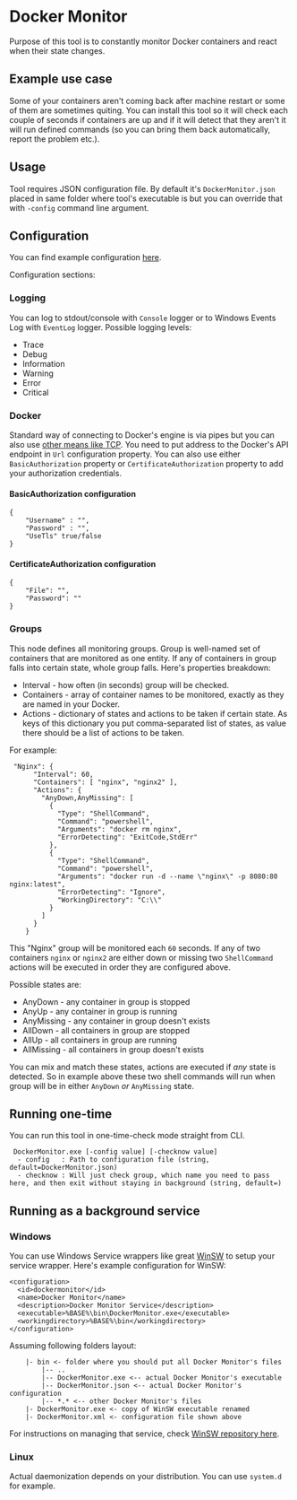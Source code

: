 # Docker Monitor
Purpose of this tool is to constantly monitor Docker containers and react when their state changes.

## Example use case
Some of your containers aren't coming back after machine restart or some of them are sometimes quiting. You can install this tool so it will check each couple of seconds if containers are up and if it will detect that they aren't it will run defined commands (so you can bring them back automatically, report the problem etc.).

## Usage
Tool requires JSON configuration file. By default it's `DockerMonitor.json` placed in same folder where tool's executable is but you can override that with `-config` command line argument.

## Configuration
You can find example configuration [here](https://github.com/EvilVir/DockerMonitor/blob/master/Docker%20Monitor/Config.example.json).

Configuration sections:

### Logging
You can log to stdout/console with `Console` logger or to Windows Events Log with `EventLog` logger. Possible logging levels:

* Trace
* Debug
* Information
* Warning
* Error
* Critical

### Docker
Standard way of connecting to Docker's engine is via pipes but you can also use [other means like TCP](https://docs.docker.com/engine/reference/commandline/dockerd/). You need to put address to the Docker's API endpoint in `Url` configuration property. You can also use either `BasicAuthorization` property or `CertificateAuthorization` property to add your authorization credentials.

#### BasicAuthorization configuration
```
{
    "Username" : "",
    "Password" : "",
    "UseTls" true/false
}
```

#### CertificateAuthorization configuration
```
{
    "File": "",
    "Password": ""
}
```

### Groups
This node defines all monitoring groups. Group is well-named set of containers that are monitored as one entity. If any of containers in group falls into certain state, whole group falls. Here's properties breakdown:

* Interval - how often (in seconds) group will be checked.
* Containers - array of container names to be monitored, exactly as they are named in your Docker.
* Actions - dictionary of states and actions to be taken if certain state. As keys of this dictionary you put comma-separated list of states, as value there should be a list of actions to be taken.

For example:

```
 "Nginx": {
      "Interval": 60,
      "Containers": [ "nginx", "nginx2" ],
      "Actions": {
        "AnyDown,AnyMissing": [
          {
            "Type": "ShellCommand",
            "Command": "powershell",
            "Arguments": "docker rm nginx",
            "ErrorDetecting": "ExitCode,StdErr"
          },
          {
            "Type": "ShellCommand",
            "Command": "powershell",
            "Arguments": "docker run -d --name \"nginx\" -p 8080:80 nginx:latest",
            "ErrorDetecting": "Ignore",
            "WorkingDirectory": "C:\\"
          }
        ]
      }
    }
```

This "Nginx" group will be monitored each `60` seconds. If any of two containers `nginx` or `nginx2` are either down or missing two `ShellCommand` actions will be executed in order they are configured above.

Possible states are:

* AnyDown - any container in group is stopped
* AnyUp - any container in group is running
* AnyMissing - any container in group doesn't exists
* AllDown - all containers in group are stopped
* AllUp - all containers in group are running
* AllMissing - all containers in group doesn't exists

You can mix and match these states, actions are executed if _any_ state is detected. So in example above these two shell commands will run when group will be in either `AnyDown` _or_ `AnyMissing` state.

## Running one-time
You can run this tool in one-time-check mode straight from CLI.

```
 DockerMonitor.exe [-config value] [-checknow value]
  - config   : Path to configuration file (string, default=DockerMonitor.json)
  - checknow : Will just check group, which name you need to pass here, and then exit without staying in background (string, default=)
```

## Running as a background service

### Windows
You can use Windows Service wrappers like great [WinSW](https://github.com/kohsuke/winsw) to setup your service wrapper. Here's example configuration for WinSW:

```
<configuration>
  <id>dockermonitor</id>
  <name>Docker Monitor</name>
  <description>Docker Monitor Service</description>
  <executable>%BASE%\bin\DockerMonitor.exe</executable>
  <workingdirectory>%BASE%\bin</workingdirectory>
</configuration>
```

Assuming following folders layout:

```
    |- bin <- folder where you should put all Docker Monitor's files
        |-- ..
        |-- DockerMonitor.exe <-- actual Docker Monitor's executable
        |-- DockerMonitor.json <-- actual Docker Monitor's configuration
        |-- *.* <-- other Docker Monitor's files
    |- DockerMonitor.exe <- copy of WinSW executable renamed
    |- DockerMonitor.xml <- configuration file shown above
```

For instructions on managing that service, check [WinSW repository here](https://github.com/kohsuke/winsw).

### Linux
Actual daemonization depends on your distribution. You can use `system.d` for example.

